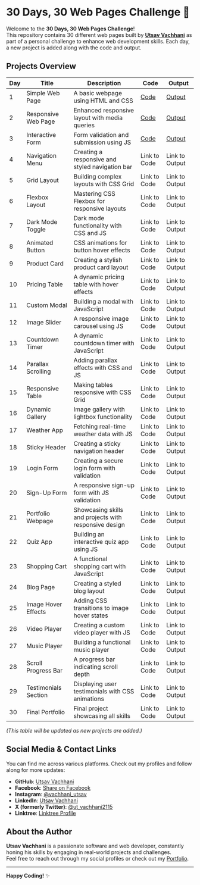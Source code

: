 # 30 Days, 30 Web Pages Challenge 🚀

Welcome to the **30 Days, 30 Web Pages Challenge**!  
This repository contains 30 different web pages built by [**Utsav Vachhani**](https://github.com/utsavvachhani) as part of a personal challenge to enhance web development skills. Each day, a new project is added along with the code and output.

## Projects Overview

| Day  | Title                                   | Description                                       | Code                                                                 | Output                                                               |
|------|-----------------------------------------|---------------------------------------------------|----------------------------------------------------------------------|----------------------------------------------------------------------|
| 1    | Simple Web Page                         | A basic webpage using HTML and CSS                | [Code](https://github.com/utsavvachhani/front-end-project-uv/tree/main/01-Simple_WebPage)   | [Output](https://utsavvachhani.github.io/front-end-project-uv/01-Simple_WebPage/index.html)|
| 2    | Responsive Web Page                     | Enhanced responsive layout with media queries     | [Code](https://github.com/utsavvachhani/front-end-project-uv/tree/main/02-Responsive_WebPage)   | [Output](https://utsavvachhani.github.io/front-end-project-uv/02-Responsive_WebPage/index.html)|
| 3    | Interactive Form                        | Form validation and submission using JS           | [Code](https://github.com/utsavvachhani/front-end-project-uv/tree/main/03-Interactive_Form) | [Output](https://utsavvachhani.github.io/front-end-project-uv/03-Interactive_Form/index.html) |
| 4    | Navigation Menu                         | Creating a responsive and styled navigation bar   | Link to Code | Link to Output |
| 5    | Grid Layout                             | Building complex layouts with CSS Grid            | Link to Code | Link to Output |
| 6    | Flexbox Layout                          | Mastering CSS Flexbox for responsive layouts      | Link to Code | Link to Output |
| 7    | Dark Mode Toggle                        | Dark mode functionality with CSS and JS           | Link to Code | Link to Output |
| 8    | Animated Button                         | CSS animations for button hover effects           | Link to Code | Link to Output |
| 9    | Product Card                            | Creating a stylish product card layout            | Link to Code | Link to Output |
| 10   | Pricing Table                           | A dynamic pricing table with hover effects        | Link to Code | Link to Output |
| 11   | Custom Modal                            | Building a modal with JavaScript                  | Link to Code | Link to Output |
| 12   | Image Slider                            | A responsive image carousel using JS              | Link to Code | Link to Output |
| 13   | Countdown Timer                         | A dynamic countdown timer with JavaScript         | Link to Code | Link to Output |
| 14   | Parallax Scrolling                       | Adding parallax effects with CSS and JS           | Link to Code | Link to Output |
| 15   | Responsive Table                        | Making tables responsive with CSS Grid            | Link to Code | Link to Output |
| 16   | Dynamic Gallery                         | Image gallery with lightbox functionality         | Link to Code | Link to Output |
| 17   | Weather App                             | Fetching real-time weather data with JS           | Link to Code | Link to Output |
| 18   | Sticky Header                           | Creating a sticky navigation header               | Link to Code | Link to Output |
| 19   | Login Form                              | Creating a secure login form with validation      | Link to Code | Link to Output |
| 20   | Sign-Up Form                            | A responsive sign-up form with JS validation      | Link to Code | Link to Output |
| 21   | Portfolio Webpage                       | Showcasing skills and projects with responsive design | Link to Code | Link to Output |
| 22   | Quiz App                                | Building an interactive quiz app using JS         | Link to Code | Link to Output |
| 23   | Shopping Cart                           | A functional shopping cart with JavaScript        | Link to Code | Link to Output |
| 24   | Blog Page                               | Creating a styled blog layout                     | Link to Code | Link to Output |
| 25   | Image Hover Effects                     | Adding CSS transitions to image hover states      | Link to Code | Link to Output |
| 26   | Video Player                            | Creating a custom video player with JS            | Link to Code | Link to Output |
| 27   | Music Player                            | Building a functional music player                | Link to Code | Link to Output |
| 28   | Scroll Progress Bar                     | A progress bar indicating scroll depth            | Link to Code | Link to Output |
| 29   | Testimonials Section                    | Displaying user testimonials with CSS animations  | Link to Code | Link to Output |
| 30   | Final Portfolio                         | Final project showcasing all skills               | Link to Code | Link to Output |

_(This table will be updated as new projects are added.)_

## Social Media & Contact Links

You can find me across various platforms. Check out my profiles and follow along for more updates:

- **GitHub**: [Utsav Vachhani](https://github.com/utsavvachhani)
- **Facebook**: [Share on Facebook](https://www.facebook.com/share/XuhgoNWwae9jKxkj/?mibextid=qi2Omg)
- **Instagram**: [@vachhani_utsav](https://www.instagram.com/vachhani_utsav)
- **LinkedIn**: [Utsav Vachhani](https://www.linkedin.com/in/vachhani-utsav-21ut75/)
- **X (formerly Twitter)**: [@ut_vachhani2115](https://x.com/ut_vachhani2115?t=EItJcQaI9oTviQcRAWBdzQ&s=09)
- **Linktree**: [Linktree Profile](https://linktr.ee/utsavvachhani)

## About the Author

**Utsav Vachhani** is a passionate software and web developer, constantly honing his skills by engaging in real-world projects and challenges.  
Feel free to reach out through my social profiles or check out my [Portfolio](https://utsavvachhani.github.io/WT_Lab/).

---

**Happy Coding!** ✨
